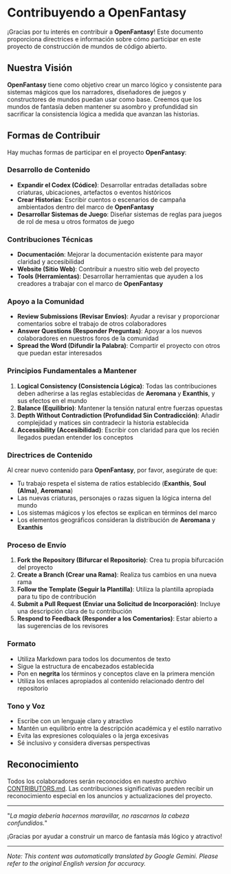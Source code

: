 # Contribuyendo a **OpenFantasy**

¡Gracias por tu interés en contribuir a **OpenFantasy**! Este documento proporciona directrices e información sobre cómo participar en este proyecto de construcción de mundos de código abierto.

## Nuestra Visión

**OpenFantasy** tiene como objetivo crear un marco lógico y consistente para sistemas mágicos que los narradores, diseñadores de juegos y constructores de mundos puedan usar como base. Creemos que los mundos de fantasía deben mantener su asombro y profundidad sin sacrificar la consistencia lógica a medida que avanzan las historias.

## Formas de Contribuir

Hay muchas formas de participar en el proyecto **OpenFantasy**:

### Desarrollo de Contenido
- **Expandir el Codex (Códice)**: Desarrollar entradas detalladas sobre criaturas, ubicaciones, artefactos o eventos históricos
- **Crear Historias**: Escribir cuentos o escenarios de campaña ambientados dentro del marco de **OpenFantasy**
- **Desarrollar Sistemas de Juego**: Diseñar sistemas de reglas para juegos de rol de mesa u otros formatos de juego

### Contribuciones Técnicas
- **Documentación**: Mejorar la documentación existente para mayor claridad y accesibilidad
- **Website (Sitio Web)**: Contribuir a nuestro sitio web del proyecto
- **Tools (Herramientas)**: Desarrollar herramientas que ayuden a los creadores a trabajar con el marco de **OpenFantasy**

### Apoyo a la Comunidad
- **Review Submissions (Revisar Envíos)**: Ayudar a revisar y proporcionar comentarios sobre el trabajo de otros colaboradores
- **Answer Questions (Responder Preguntas)**: Apoyar a los nuevos colaboradores en nuestros foros de la comunidad
- **Spread the Word (Difundir la Palabra)**: Compartir el proyecto con otros que puedan estar interesados

### Principios Fundamentales a Mantener

1. **Logical Consistency (Consistencia Lógica)**: Todas las contribuciones deben adherirse a las reglas establecidas de **Aeromana** y **Exanthis**, y sus efectos en el mundo
2. **Balance (Equilibrio)**: Mantener la tensión natural entre fuerzas opuestas
3. **Depth Without Contradiction (Profundidad Sin Contradicción)**: Añadir complejidad y matices sin contradecir la historia establecida
4. **Accessibility (Accesibilidad)**: Escribir con claridad para que los recién llegados puedan entender los conceptos

### Directrices de Contenido

Al crear nuevo contenido para **OpenFantasy**, por favor, asegúrate de que:

- Tu trabajo respeta el sistema de ratios establecido (**Exanthis**, **Soul (Alma)**, **Aeromana**)
- Las nuevas criaturas, personajes o razas siguen la lógica interna del mundo
- Los sistemas mágicos y los efectos se explican en términos del marco
- Los elementos geográficos consideran la distribución de **Aeromana** y **Exanthis**

### Proceso de Envío

1. **Fork the Repository (Bifurcar el Repositorio)**: Crea tu propia bifurcación del proyecto
2. **Create a Branch (Crear una Rama)**: Realiza tus cambios en una nueva rama
3. **Follow the Template (Seguir la Plantilla)**: Utiliza la plantilla apropiada para tu tipo de contribución
4. **Submit a Pull Request (Enviar una Solicitud de Incorporación)**: Incluye una descripción clara de tu contribución
5. **Respond to Feedback (Responder a los Comentarios)**: Estar abierto a las sugerencias de los revisores

### Formato
- Utiliza Markdown para todos los documentos de texto
- Sigue la estructura de encabezados establecida
- Pon en **negrita** los términos y conceptos clave en la primera mención
- Utiliza los enlaces apropiados al contenido relacionado dentro del repositorio

### Tono y Voz
- Escribe con un lenguaje claro y atractivo
- Mantén un equilibrio entre la descripción académica y el estilo narrativo
- Evita las expresiones coloquiales o la jerga excesivas
- Sé inclusivo y considera diversas perspectivas

## Reconocimiento

Todos los colaboradores serán reconocidos en nuestro archivo [CONTRIBUTORS.md](CONTRIBUTORS.md). Las contribuciones significativas pueden recibir un reconocimiento especial en los anuncios y actualizaciones del proyecto.

---

"*La magia debería hacernos maravillar, no rascarnos la cabeza confundidos.*"

¡Gracias por ayudar a construir un marco de fantasía más lógico y atractivo!


---
_Note: This content was automatically translated by Google Gemini. Please refer to the original English version for accuracy._